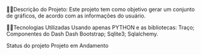 👨‍💻Descrição do Projeto:
Este projeto tem como objetivo gerar um conjunto de gráficos, de acordo com as informações do usuário.


👨‍💻Tecnologias Utilizadas
Usando apenas PYTHON e as bibliotecas:
Traço;
Componentes do Dash Dash Bootstrap;
Sqlite3;
Sqlalchemy.


Status do projeto
Projeto em Andamento
